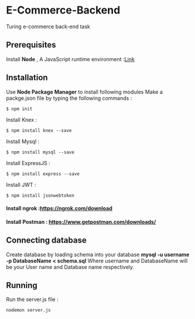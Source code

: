 # E-Commerce-Backend
Turing e-commerce back-end task
## Prerequisites
Install <b>Node</b> , A JavaScript runtime environment :[Link](https://nodejs.org/en/download/)
## Installation
Use <b>Node Package Manager</b> to install following modules Make a packge.json file by typing the following commands :

    $ npm init  
Install Knex :    
    
    $ npm install knex --save
Install Mysql : 

    $ npm install mysql --save
Install ExpressJS : 

    $ npm install express --save
Install JWT :

    $ npm install jsonwebtoken
#### Install ngrok :https://ngrok.com/download
#### Install Postman : https://www.getpostman.com/downloads/

## Connecting database
Create database by loading schema into your database <b>mysql -u username -p DatabaseName < schema.sql</b> Where username and DatabaseName will be your User name and Database name respectively.

## Running
Run the server.js file :
    
    nodemon server.js

